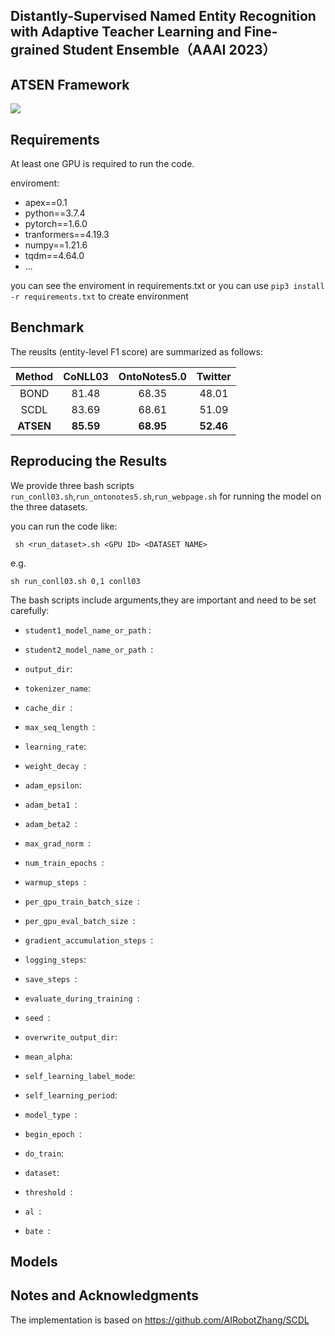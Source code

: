 ## Distantly-Supervised Named Entity Recognition with Adaptive Teacher Learning and  Fine-grained Student Ensemble（AAAI 2023）



## ATSEN Framework

![](https://github.com/zenhjunpro/ATSEN/blob/main/image/%E6%A1%86%E6%9E%B6.png)

## Requirements

At least one GPU is required to run the code.

enviroment:

- apex==0.1
- python==3.7.4
- pytorch==1.6.0
- tranformers==4.19.3
- numpy==1.21.6
- tqdm==4.64.0
- ...

you can see the enviroment in requirements.txt or you can use `pip3 install -r requirements.txt` to create environment

## Benchmark

The reuslts (entity-level F1 score) are summarized as follows:

|  Method   |  CoNLL03  | OntoNotes5.0 |  Twitter  |
| :-------: | :-------: | :----------: | :-------: |
|   BOND    |   81.48   |    68.35     |   48.01   |
|   SCDL    |   83.69   |    68.61     |   51.09   |
| **ATSEN** | **85.59** |  **68.95**   | **52.46** |

## Reproducing the Results

We provide three bash scripts `run_conll03.sh`,`run_ontonotes5.sh`,`run_webpage.sh` for running the model on the three datasets.

you can run the code like:

```
 sh <run_dataset>.sh <GPU ID> <DATASET NAME>
```

e.g.

```
sh run_conll03.sh 0,1 conll03
```

The bash scripts include arguments,they are important and need to be set carefully:

- `student1_model_name_or_path` :

- `student2_model_name_or_path `:

- `output_dir`:

- `tokenizer_name`:

- `cache_dir `:

- `max_seq_length `:

- `learning_rate`:

- `weight_decay `:

- `adam_epsilon`:

- `adam_beta1 `:

- `adam_beta2 `:

- `max_grad_norm `:

- `num_train_epochs `:

- `warmup_steps `:

- `per_gpu_train_batch_size `:

- `per_gpu_eval_batch_size `:

- `gradient_accumulation_steps `:

- `logging_steps`:

- `save_steps `:

- `evaluate_during_training `:

- `seed `:

- `overwrite_output_dir`:

- `mean_alpha`:

- `self_learning_label_mode`:

- `self_learning_period`:

- `model_type `:

- `begin_epoch `:

- `do_train`:

- `dataset`:

- `threshold `:

- `al `:

- `bate `:

## Models



## Notes and Acknowledgments

The implementation is based on https://github.com/AIRobotZhang/SCDL
